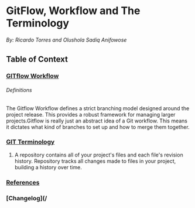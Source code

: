 # **GitFlow, Workflow and The Terminology**
###### By: Ricardo Torres and Olushola Sadiq Anifowose 
## **Table of Context** 

### [**GITflow Workflow**](/GitF.md)
###### Definitions
 The Gitflow Workflow defines a strict branching model designed around the project release. This provides a robust framework for managing larger projects.Gitflow is really just an abstract idea of a Git workflow. This means it dictates what kind of branches to set up and how to merge them together.

### [**GIT Terminology**](/GitT.md)
1. A repository contains all of your project's files and each file's revision history. Repository tracks all changes made to files in your project, building a history over time.

### [**References**](/Ref.md)
###
###
### [Changelog](/